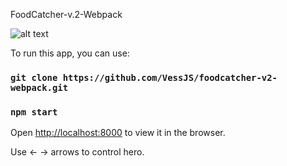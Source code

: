 FoodCatcher-v.2-Webpack

![alt text](https://i.imgur.com/dPRS41j.png)<br>

To run this app, you can use:
### `git clone https://github.com/VessJS/foodcatcher-v2-webpack.git`
### `npm start`


Open [http://localhost:8000](http://localhost:8000) to view it in the browser.

Use &#8592; &#8594; arrows to control hero.
